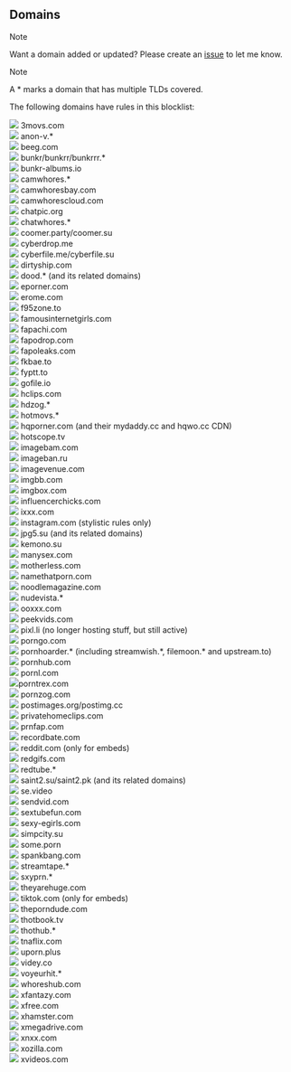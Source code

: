 ## Domains
<!-- Last updated: 2024-Oct-21 for version 2024Oct21-3 -->
<!-- Inactive favicon: https://camo.githubusercontent.com/62177e459817b4df36853ce721ce84ca4ec9c02bd04eac6159fcfb516f2c5e55/68747470733a2f2f692e696d6775722e636f6d2f774c586a6b75792e706e67 -> Use "(no longer active, due to be removed from list)"
Generic favicon for domains without one: https://camo.githubusercontent.com/929bf5400adaa052864dbfd05652a2c9560cb8cf07c3dd2076498508eb5e2433/68747470733a2f2f692e696d6775722e636f6d2f6256686674394d2e706e67 -->
> [!NOTE]
> Want a domain added or updated? Please create an [issue](https://github.com/zDania4/blocklist/issues/new/choose) to let me know.

> [!NOTE]
> A \* marks a domain that has multiple TLDs covered.

The following domains have rules in this blocklist:

![](https://www.google.com/s2/favicons?sz=16&domain=3movs.com) 3movs.com  
![](https://www.google.com/s2/favicons?sz=16&domain=anon-v.com) anon-v.*  
![](https://www.google.com/s2/favicons?sz=16&domain=beeg.com) beeg.com  
![](https://www.google.com/s2/favicons?sz=16&domain=bunkr.ru) bunkr/bunkrr/bunkrrr.\*  
![](https://www.google.com/s2/favicons?sz=16&domain=bunkr.ru) bunkr-albums.io  
![](https://www.google.com/s2/favicons?sz=16&domain=camwhores.tv) camwhores.*  
![](https://www.google.com/s2/favicons?sz=16&domain=camwhoresbay.com) camwhoresbay.com  
![](https://www.google.com/s2/favicons?sz=16&domain=camwhorescloud.com) camwhorescloud.com  
![](https://camo.githubusercontent.com/74626c766e0716f93810d055cbc38362c3d30960fc5ae1979729ffbd656dd705/68747470733a2f2f692e696d6775722e636f6d2f39656e4d647a542e706e67) chatpic.org  
![](https://www.google.com/s2/favicons?sz=16&domain=chatwhores.com) chatwhores.*  
![](https://www.google.com/s2/favicons?sz=16&domain=coomer.party) coomer.party/coomer.su  
![](https://www.google.com/s2/favicons?sz=16&domain=cyberdrop.me) cyberdrop.me  
![](https://www.google.com/s2/favicons?sz=16&domain=cyberfile.me) cyberfile.me/cyberfile.su  
![](https://www.google.com/s2/favicons?sz=16&domain=dirtyship.com) dirtyship.com  
![](https://www.google.com/s2/favicons?sz=16&domain=doodstream.com) dood.* (and its related domains)  
![](https://www.google.com/s2/favicons?sz=16&domain=eporner.com) eporner.com  
![](https://www.google.com/s2/favicons?sz=16&domain=erome.com) erome.com  
![](https://www.google.com/s2/favicons?sz=16&domain=f95zone.to) f95zone.to  
![](https://www.google.com/s2/favicons?sz=16&domain=famousinternetgirls.com) famousinternetgirls.com  
![](https://www.google.com/s2/favicons?sz=16&domain=fapachi.com) fapachi.com  
![](https://www.google.com/s2/favicons?sz=16&domain=fapodrop.com) fapodrop.com  
![](https://www.google.com/s2/favicons?sz=16&domain=fapoleaks.com) fapoleaks.com  
![](https://www.google.com/s2/favicons?sz=16&domain=fkbae.to) fkbae.to  
![](https://www.google.com/s2/favicons?sz=16&domain=fyptt.to) fyptt.to  
![](https://www.google.com/s2/favicons?sz=16&domain=gofile.io) gofile.io  
![](https://www.google.com/s2/favicons?sz=16&domain=hclips.com) hclips.com  
![](https://www.google.com/s2/favicons?sz=16&domain=hdzog.com) hdzog.*  
![](https://www.google.com/s2/favicons?sz=16&domain=hotmovs.com) hotmovs.*  
![](https://www.google.com/s2/favicons?sz=16&domain=hqporner.com) hqporner.com (and their mydaddy.cc and hqwo.cc CDN)  
![](https://www.google.com/s2/favicons?sz=16&domain=hotscope.tv) hotscope.tv  
![](https://www.google.com/s2/favicons?sz=16&domain=imagebam.com) imagebam.com  
![](https://www.google.com/s2/favicons?sz=16&domain=imageban.ru) imageban.ru  
![](https://www.google.com/s2/favicons?sz=16&domain=imagevenue.com) imagevenue.com  
![](https://www.google.com/s2/favicons?sz=16&domain=imgbb.com) imgbb.com  
![](https://www.google.com/s2/favicons?sz=16&domain=imgbox.com) imgbox.com  
![](https://www.google.com/s2/favicons?sz=16&domain=influencerchicks.com) influencerchicks.com  
![](https://www.google.com/s2/favicons?sz=16&domain=ixxx.com) ixxx.com  
![](https://www.google.com/s2/favicons?sz=16&domain=instagram.com) instagram.com (stylistic rules only)  
![](https://www.google.com/s2/favicons?sz=16&domain=jpg5.su) jpg5.su (and its related domains)  
![](https://www.google.com/s2/favicons?sz=16&domain=kemono.su) kemono.su  
![](https://www.google.com/s2/favicons?sz=16&domain=manysex.com) manysex.com  
![](https://www.google.com/s2/favicons?sz=16&domain=motherless.com) motherless.com  
![](https://www.google.com/s2/favicons?sz=16&domain=namethatporn.com) namethatporn.com  
![](https://www.google.com/s2/favicons?sz=16&domain=noodlemagazine.com) noodlemagazine.com  
![](https://www.google.com/s2/favicons?sz=16&domain=nudevista.com) nudevista.*  
![](https://www.google.com/s2/favicons?sz=16&domain=ooxxx.com) ooxxx.com  
![](https://www.google.com/s2/favicons?sz=16&domain=peekvids.com) peekvids.com  
![](https://camo.githubusercontent.com/929bf5400adaa052864dbfd05652a2c9560cb8cf07c3dd2076498508eb5e2433/68747470733a2f2f692e696d6775722e636f6d2f6256686674394d2e706e67) pixl.li (no longer hosting stuff, but still active)  
![](https://www.google.com/s2/favicons?sz=16&domain=porngo.com) porngo.com  
![](https://www.google.com/s2/favicons?sz=16&domain=pornhoarder.tv) pornhoarder.* (including streamwish.\*, filemoon.\* and upstream.to)  
![](https://www.google.com/s2/favicons?sz=16&domain=pornhub.com) pornhub.com   
![](https://www.google.com/s2/favicons?sz=16&domain=pornl.com) pornl.com  
![](https://www.google.com/s2/favicons?sz=16&domain=porntrex.com)porntrex.com  
![](https://www.google.com/s2/favicons?sz=16&domain=pornzog.com) pornzog.com  
![](https://www.google.com/s2/favicons?sz=16&domain=postimages.org) postimages.org/postimg.cc  
![](https://www.google.com/s2/favicons?sz=16&domain=privatehomeclips.com) privatehomeclips.com  
![](https://www.google.com/s2/favicons?sz=16&domain=prnfap.com) prnfap.com  
![](https://www.google.com/s2/favicons?sz=16&domain=recordbate.com) recordbate.com  
![](https://www.google.com/s2/favicons?sz=16&domain=reddit.com) reddit.com (only for embeds)  
![](https://www.google.com/s2/favicons?sz=16&domain=redgifs.com) redgifs.com  
![](https://www.google.com/s2/favicons?sz=16&domain=redtube.com) redtube.*  
![](https://www.google.com/s2/favicons?sz=16&domain=saint2.su) saint2.su/saint2.pk (and its related domains)  
![](https://www.google.com/s2/favicons?sz=16&domain=se.video) se.video  
![](https://www.google.com/s2/favicons?sz=16&domain=sendvid.com) sendvid.com  
![](https://www.google.com/s2/favicons?sz=16&domain=sextubefun.com) sextubefun.com  
![](https://www.google.com/s2/favicons?sz=16&domain=sexy-egirls.com) sexy-egirls.com  
![](https://www.google.com/s2/favicons?sz=16&domain=simpcity.su) simpcity.su  
![](https://www.google.com/s2/favicons?sz=16&domain=some.porn) some.porn  
![](https://www.google.com/s2/favicons?sz=16&domain=spankbang.com) spankbang.com  
![](https://www.google.com/s2/favicons?sz=16&domain=streamtape.com) streamtape.*  
![](https://www.google.com/s2/favicons?sz=16&domain=sxyprn.com) sxyprn.*  
![](https://www.google.com/s2/favicons?sz=16&domain=theyarehuge.com) theyarehuge.com  
![](https://www.google.com/s2/favicons?sz=16&domain=tiktok.com) tiktok.com (only for embeds)  
![](https://www.google.com/s2/favicons?sz=16&domain=theporndude.com) theporndude.com  
![](https://www.google.com/s2/favicons?sz=16&domain=thotbook.tv) thotbook.tv  
![](https://www.google.com/s2/favicons?sz=16&domain=thothub.com) thothub.*  
![](https://www.google.com/s2/favicons?sz=16&domain=tnaflix.com) tnaflix.com  
![](https://camo.githubusercontent.com/929bf5400adaa052864dbfd05652a2c9560cb8cf07c3dd2076498508eb5e2433/68747470733a2f2f692e696d6775722e636f6d2f6256686674394d2e706e67) uporn.plus  
![](https://www.google.com/s2/favicons?sz=16&domain=videy.co) videy.co  
![](https://www.google.com/s2/favicons?sz=16&domain=voyeurhit.com) voyeurhit.*  
![](https://www.google.com/s2/favicons?sz=16&domain=whoreshub.com) whoreshub.com  
![](https://www.google.com/s2/favicons?sz=16&domain=xfantazy.com) xfantazy.com  
![](https://www.google.com/s2/favicons?sz=16&domain=xfree.com) xfree.com  
![](https://www.google.com/s2/favicons?sz=16&domain=xhamster.com) xhamster.com  
![](https://www.google.com/s2/favicons?sz=16&domain=xmegadrive.com) xmegadrive.com  
![](https://www.google.com/s2/favicons?sz=16&domain=xnxx.com) xnxx.com  
![](https://www.google.com/s2/favicons?sz=16&domain=xozilla.com) xozilla.com  
![](https://www.google.com/s2/favicons?sz=16&domain=xvideos.com) xvideos.com  
